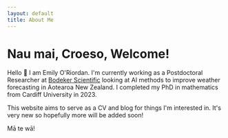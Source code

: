 ```yaml
---
layout: default
title: About Me
---
```


# Nau mai, Croeso, Welcome! 

Hello :wave: I am Emily O'Riordan. I'm currently working as a Postdoctoral Researcher at [Bodeker Scientific](https://www.bodekerscientific.com/) 
looking at AI methods to improve weather forecasting in Aotearoa New Zealand. I completed my PhD in mathematics from Cardiff University in 2023. 

This website aims to serve as a CV and blog for things I'm interested in. It's very new so hopefully more will be added soon! 

Mā te wā!
